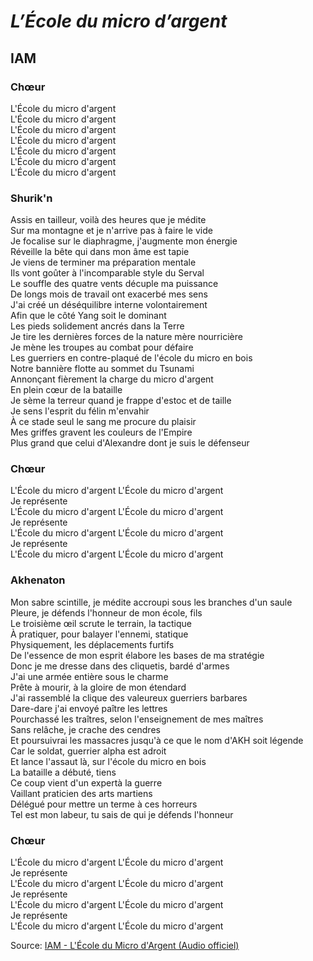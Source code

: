 # *L’École du micro d’argent*
## IAM

### Chœur


L'École du micro d'argent   
L'École du micro d'argent  
L'École du micro d'argent  
L'École du micro d'argent  
L'École du micro d'argent   
L'École du micro d'argent   
L'École du micro d'argent   


### Shurik'n

Assis en tailleur, voilà des heures que je médite\
Sur ma montagne et je n'arrive pas à faire le vide\
Je focalise sur le diaphragme, j'augmente mon énergie\
Réveille la bête qui dans mon âme est tapie\
Je viens de terminer ma préparation mentale\
Ils vont goûter à l'incomparable style du Serval\
Le souffle des quatre vents décuple ma puissance\
De longs mois de travail ont exacerbé mes sens\
J'ai créé un déséquilibre interne volontairement\
Afin que le côté Yang soit le dominant\
Les pieds solidement ancrés dans la Terre\
Je tire les dernières forces de la nature mère nourricière\
Je mène les troupes au combat pour défaire\
Les guerriers en contre-plaqué de l'école du micro en bois\
Notre bannière flotte au sommet du Tsunami\
Annonçant fièrement la charge du micro d'argent\
En plein cœur de la bataille\
Je sème la terreur quand je frappe d'estoc et de taille\
Je sens l'esprit du félin m'envahir\
À ce stade seul le sang me procure du plaisir\
Mes griffes gravent les couleurs de l'Empire\
Plus grand que celui d'Alexandre dont je suis le défenseur

### Chœur

L'École du micro d'argent L'École du micro d'argent\
Je représente\
L'École du micro d'argent L'École du micro d'argent\
Je représente\
L'École du micro d'argent L'École du micro d'argent\
Je représente\
L'École du micro d'argent L'École du micro d'argent

### Akhenaton

Mon sabre scintille, je médite accroupi sous les branches d'un saule\
Pleure, je défends l'honneur de mon école, fils\
Le troisième œil scrute le terrain, la tactique\
À pratiquer, pour balayer l'ennemi, statique\
Physiquement, les déplacements furtifs\
De l'essence de mon esprit élabore les bases de ma stratégie\
Donc je me dresse dans des cliquetis, bardé d'armes\
J'ai une armée entière sous le charme\
Prête à mourir, à la gloire de mon étendard\
J'ai rassemblé la clique des valeureux guerriers barbares\
Dare-dare j'ai envoyé paître les lettres\
Pourchassé les traîtres, selon l'enseignement de mes maîtres\
Sans relâche, je crache des cendres\
Et poursuivrai les massacres jusqu'à ce que le nom d'AKH soit légende\
Car le soldat, guerrier alpha est adroit\
Et lance l'assaut là, sur l'école du micro en bois\
La bataille a débuté, tiens\
Ce coup vient d'un expertà la guerre\
Vaillant praticien des arts martiens\
Délégué pour mettre un terme à ces horreurs\
Tel est mon labeur, tu sais de qui je défends l'honneur

### Chœur

L'École du micro d'argent L'École du micro d'argent\
Je représente\
L'École du micro d'argent L'École du micro d'argent\
Je représente\
L'École du micro d'argent L'École du micro d'argent\
Je représente\
L'École du micro d'argent L'École du micro d'argent


Source: [IAM - L'École du Micro d'Argent (Audio officiel)](https://www.youtube.com/watch?v=x4uHgwHdXOA)